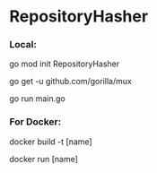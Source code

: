 # RepositoryHasher

### Local:

go mod init RepositoryHasher

go get -u github.com/gorilla/mux

go run main.go


### For Docker:

docker build -t [name]

docker run [name]
